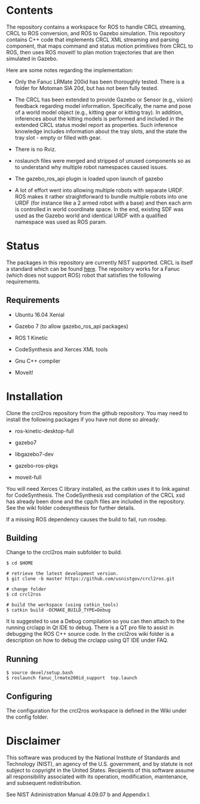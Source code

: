 






# <a name="Contents"></a>Contents


The repository contains a workspace for ROS to handle CRCL streaming, CRCL to ROS conversion, and ROS to Gazebo simulation.  This repository contains C++ code that implements CRCL XML streaming and parsing component, that maps command and status motion primitives from CRCL to ROS,  then uses ROS moveit! to plan motion trajectories that are then simulated in Gazebo.



Here are some notes regarding the implementation:



- Only the Fanuc LRMate 200id has been thoroughly tested. There is a folder for Motoman SIA 20d, but has not been fully tested.



- The CRCL has been extended to provide Gazebo or Sensor (e.g., vision) feedback regarding model information. Specifically, the name and pose of a world model object (e.g., kitting gear or kitting tray). In addition, inferences about the kitting models is performed and included in the extended CRCL status model report as properties.  Such inference knowledge includes information about the tray slots, and the state the tray slot - empty or filled with gear.



- There is no Rviz. 



- roslaunch  files were merged and stripped of unused components so as to understand why multiple robot namespaces caused issues.



- The gazebo_ros_api plugin is loaded upon launch of gazebo 



- A lot of effort went into allowing multiple robots with separate URDF. ROS makes it rather straightforward to bundle multiple robots into one URDF (for instance like a 2 armed robot with a base) and then each arm is controlled in world coordinate space. In the end, existing SDF was used as the Gazebo world and identical URDF with a qualified namespace was used as ROS param.








# <a name="Status"></a>Status


The packages in this repository are currently NIST supported. CRCL is itself a standard which can be found [<u>here</u>](https://github.com/ros-industrial/crcl). The repository works for a Fanuc (which does not support ROS) robot  that satisfies the following requirements. 



## <a name="Requirements"></a>Requirements






- Ubuntu 16.04 Xenial



- Gazebo 7 (to allow gazebo_ros_api packages)



- ROS  1 Kinetic



- CodeSynthesis and Xerces XML tools



- Gnu C++ compiler



- Moveit!




# <a name="Installation"></a>Installation


Clone the crcl2ros repository from the github repository. You may need to install the following packages if you have not done so already:



- ros-kinetic-desktop-full



- gazebo7



- libgazebo7-dev



- gazebo-ros-pkgs



- moveit-full



You will need Xerces C library installed, as the catkin uses it to link against for CodeSynthesis. The CodeSynthesis xsd compilation of the CRCL xsd has already been done and the cpp/h files are included in the repository.  See the wiki folder codesynthesis for further details.



If a missing ROS dependency causes the build to fail, run rosdep.



## <a name="Building"></a>Building


Change to the crcl2ros main subfolder to build.




	$ cd $HOME 
	 
	# retrieve the latest development version.  
	$ git clone -b master https://github.com/usnistgov/crcl2ros.git  
	 
	# change folder 
	$ cd crcl2ros 
	 
	# build the workspace (using catkin_tools) 
	$ catkin build -DCMAKE_BUILD_TYPE=Debug 





It is suggested to use a Debug compilation so you can then attach to the running crclapp in Qt IDE to debug. There is a QT pro file to assist in debugging the ROS C++ source code. In the crcl2ros wiki folder is a description on how to debug the crclapp using QT IDE under FAQ.



## <a name="Running"></a>Running



	$ source devel/setup.bash 
	$ roslaunch fanuc_lrmate200id_support  top.launch 





## <a name="Configuring"></a>Configuring


The configuration for the crcl2ros workspace is defined in the Wiki under the config folder.




# <a name="Disclaimer"></a>Disclaimer


This software was produced by the National Institute of Standards and Technology (NIST), an agency of the U.S. government, and by statute is not subject to copyright in the United States.  Recipients of this software assume all responsibility associated with its operation, modification, maintenance, and subsequent redistribution.



See NIST Administration Manual 4.09.07 b and Appendix I.









